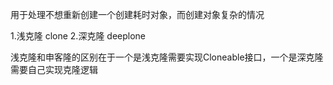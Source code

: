 用于处理不想重新创建一个创建耗时对象，而创建对象复杂的情况

1.浅克隆 clone
2.深克隆 deeplone

浅克隆和申客隆的区别在于一个是浅克隆需要实现Cloneable接口，一个是深克隆需要自己实现克隆逻辑
